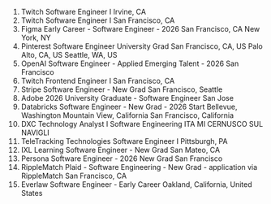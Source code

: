 1. Twitch Software Engineer I Irvine, CA
2. Twitch	Software Engineer I	San Francisco, CA
3. Figma	Early Career - Software Engineer - 2026	San Francisco, CA New York, NY
4. Pinterest	Software Engineer University Grad	San Francisco, CA, US Palo Alto, CA, US Seattle, WA, US
5. OpenAI	Software Engineer - Applied Emerging Talent - 2026	San Francisco
6. Twitch	Frontend Engineer I	San Francisco, CA
7. Stripe	Software Engineer - New Grad	San Francisco, Seattle
8. Adobe	2026 University Graduate - Software Engineer	San Jose
9. Databricks	Software Engineer - New Grad - 2026 Start	Bellevue, Washington Mountain View, California San Francisco, California
10. DXC Technology	Analyst I Software Engineering	ITA MI CERNUSCO SUL NAVIGLI
11. TeleTracking Technologies	Software Engineer I	Pittsburgh, PA
12. IXL Learning	Software Engineer - New Grad	San Mateo, CA
13. Persona	Software Engineer - 2026 New Grad	San Francisco
14. RippleMatch	Plaid - Software Engineering - New Grad - application via RippleMatch	San Francisco, CA
15. Everlaw	Software Engineer - Early Career	Oakland, California, United States